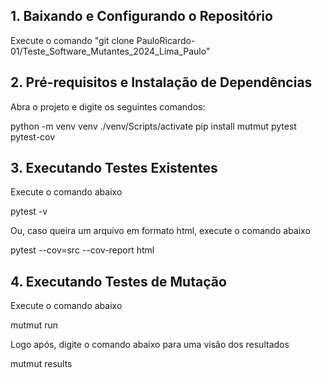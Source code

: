 ## 1. Baixando e Configurando o Repositório

Execute o comando "git clone PauloRicardo-01/Teste_Software_Mutantes_2024_Lima_Paulo"

## 2. Pré-requisitos e Instalação de Dependências

Abra o projeto e digite os seguintes comandos:

python -m venv venv
./venv/Scripts/activate
pip install mutmut pytest pytest-cov

## 3. Executando Testes Existentes

Execute o comando abaixo

pytest -v

Ou, caso queira um arquivo em formato html, execute o comando abaixo

pytest --cov=src --cov-report html

## 4. Executando Testes de Mutação

Execute o comando abaixo

mutmut run

Logo após, digite o comando abaixo para uma visão dos resultados

mutmut results
